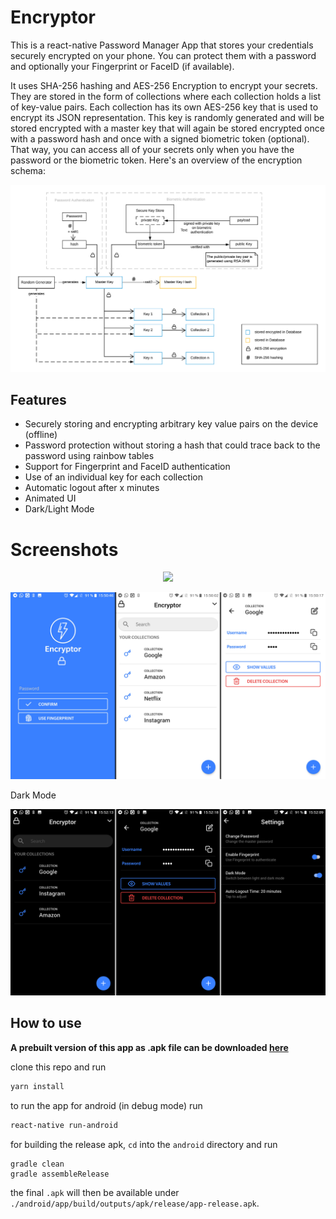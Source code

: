 # Encryptor

This is a react-native Password Manager App that stores your credentials securely encrypted on your phone. You can protect them with a password and optionally your Fingerprint or FaceID (if available). 

It uses SHA-256 hashing and AES-256 Encryption to encrypt your secrets. They are stored in the form of collections where each collection holds a list of key-value pairs. Each collection has its own AES-256 key that is used to encrypt its JSON representation. This key is randomly generated and will be stored encrypted with a master key that will again be stored encrypted once with a password hash and once with a signed biometric token (optional). That way, you can access all of your secrets only when you have the password or the biometric token. Here's an overview of the encryption schema:

![](./encryption.png)

## Features

- Securely storing and encrypting arbitrary key value pairs on the device (offline)
- Password protection without storing a hash that could trace back to the password using rainbow tables
- Support for Fingerprint and FaceID authentication
- Use of an individual key for each collection
- Automatic logout after x minutes
- Animated UI
- Dark/Light Mode

# Screenshots

<p align="center">
  <img src="./screenshots/demo.gif"/>
</p>

![](./screenshots/light.png)

Dark Mode

![](./screenshots/dark.png)

## How to use

**A prebuilt version of this app as .apk file can be downloaded [here](https://drive.google.com/file/d/1MfDRMwh2Kyfr4xxRPn68ORZ6hnfiYGDo/view?usp=sharing)**

clone this repo and run

```bash
yarn install
```
to run the app for android (in debug mode) run

```bash
react-native run-android
```

for building the release apk, `cd` into the `android` directory and run

```
gradle clean
gradle assembleRelease
```

the final `.apk` will then be available under `./android/app/build/outputs/apk/release/app-release.apk`.
